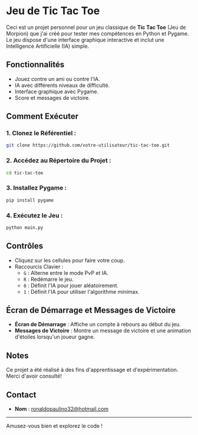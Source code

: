 
# Jeu de Tic Tac Toe

Ceci est un projet personnel pour un jeu classique de **Tic Tac Toe** (Jeu de Morpion) que j'ai créé pour tester mes compétences en Python et Pygame. Le jeu dispose d'une interface graphique interactive et inclut une Intelligence Artificielle (IA) simple.

## Fonctionnalités

- Jouez contre un ami ou contre l'IA.
- IA avec différents niveaux de difficulté.
- Interface graphique avec Pygame.
- Score et messages de victoire.

## Comment Exécuter

### 1. Clonez le Référentiel :
   ```bash
   git clone https://github.com/votre-utilisateur/tic-tac-toe.git
   ```

### 2. Accédez au Répertoire du Projet :
   ```bash
   cd tic-tac-toe
   ```

### 3. Installez Pygame :
   ```bash
   pip install pygame
   ```

### 4. Exécutez le Jeu :
   ```bash
   python main.py
   ```

## Contrôles

- Cliquez sur les cellules pour faire votre coup.
- Raccourcis Clavier :
  - `G` : Alterne entre le mode PvP et IA.
  - `R` : Redémarre le jeu.
  - `0` : Définit l'IA pour jouer aléatoirement.
  - `1` : Définit l'IA pour utiliser l'algorithme minimax.

## Écran de Démarrage et Messages de Victoire

- **Écran de Démarrage** : Affiche un compte à rebours au début du jeu.
- **Messages de Victoire** : Montre un message de victoire et une animation d'étoiles lorsqu'un joueur gagne.

## Notes

Ce projet a été réalisé à des fins d'apprentissage et d'expérimentation. Merci d'avoir consulté!

## Contact

- **Nom** : ronaldopaulino32@hotmail.com

---

Amusez-vous bien et explorez le code !
```
